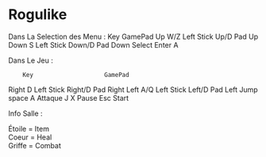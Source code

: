 # Rogulike

Dans La Selection des Menu :
        Key                     GamePad
Up      W/Z           Left Stick Up/D Pad Up
Down     S          Left Stick Down/D Pad Down
Select  Enter                      A

Dans Le Jeu :

        Key                    GamePad
Right    D           Left Stick Right/D Pad Right
Left    A/Q            Left Stick Left/D Pad Left
Jump   space                       A
Attaque  J                         X
Pause   Esc                      Start


Info Salle :

Étoile = Item        
Coeur = Heal        
Griffe = Combat        
